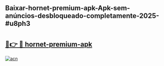 ## Baixar-hornet-premium-apk-Apk-sem-anúncios-desbloqueado-completamente-2025-#u8ph3

# <h2><a href="https://ainizakaria.my?title=hornet-premium-apk&ref=22M">🔗👉 🔴 hornet-premium-apk</a></h2>

[![acn](https://github.com/user-attachments/assets/0f9c940e-d8b0-45ae-aac7-cd30a18b3e1c)](https://ainizakaria.my?title=hornet-premium-apk&ref=22M)


